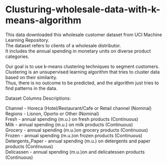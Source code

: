 # Clusturing-wholesale-data-with-k-means-algorithm

This data downloaded this wholesale customer dataset from UCI Machine Learning Repository. <br />
The dataset refers to clients of a wholesale distributor. <br />
It includes the annual spending in monetary units on diverse product categories.<br />

Our goal  is to use k-means clustering techniques to segment customers.<br />
Clustering is an unsupervised learning algorithm that tries to cluster data based on their similarity. <br />
Thus, there is no outcome to be predicted, and the algorithm just tries to find patterns in the data.<br />

Dataset Columns Descriptions:<br />

Channel - Horeca (Hotel/Restaurant/Cafe or Retail channel (Nominal)<br />
Regions - Lisnon, Oporto or Other (Nominal)<br />
Fresh   - annual spending (m.u.) on fresh products (Continuous)<br />
Milk    - annual spending (m.u.) on milk products (Continuous)<br />
Grocery - annual spending (m.u.)on grocery products (Continuous)<br />
Frozen  - annual spending (m.u.)on frozen products (Continuous)<br />
Detergents_Paper - annual spending (m.u.) on detergents and paper products (Continuous)<br />
Delicassen - annual spending (m.u.)on and delicatessen products (Continuous)<br />
